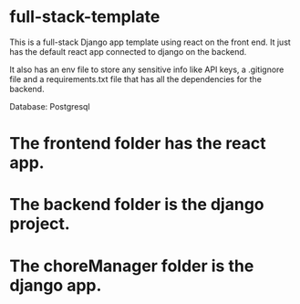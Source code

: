 # full-stack-template

This is a full-stack Django app template using react on the front end. It just has the default react app connected to django on the backend.

It also has an env file to store any sensitive info like API keys, a .gitignore file and 
a requirements.txt file that has all the dependencies for the backend.

Database: Postgresql

# The frontend folder has the react app. 
# The backend folder is the django project. 
# The choreManager folder is the django app.
